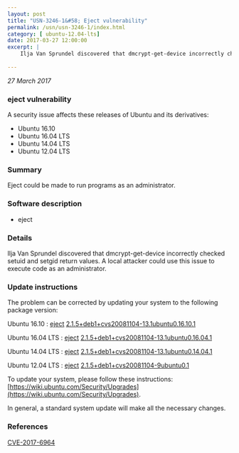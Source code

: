 ```yaml
---
layout: post
title: "USN-3246-1&#58; Eject vulnerability"
permalink: /usn/usn-3246-1/index.html
category: [ ubuntu-12.04-lts]
date: 2017-03-27 12:00:00
excerpt: |
    Ilja Van Sprundel discovered that dmcrypt-get-device incorrectly checked setuid and setgid return values. A local attacker could use this issue to execute code as an administrator. 
    
--- 
```

 
 

*27 March 2017*

### eject vulnerability

A security issue affects these releases of Ubuntu and its derivatives:

* Ubuntu 16.10
* Ubuntu 16.04 LTS
* Ubuntu 14.04 LTS
* Ubuntu 12.04 LTS

### Summary

Eject could be made to run programs as an administrator. 

### Software description

* eject 

### Details

Ilja Van Sprundel discovered that dmcrypt-get-device incorrectly checked setuid and setgid return values. A local attacker could use this issue to execute code as an administrator. 

### Update instructions

The problem can be corrected by updating your system to the following package version:

Ubuntu 16.10
 : [eject](https://launchpad.net/ubuntu/+source/eject) <span> [2.1.5+deb1+cvs20081104-13.1ubuntu0.16.10.1](https://launchpad.net/ubuntu/+source/eject/2.1.5+deb1+cvs20081104-13.1ubuntu0.16.10.1) </span> 

Ubuntu 16.04 LTS
 : [eject](https://launchpad.net/ubuntu/+source/eject) <span> [2.1.5+deb1+cvs20081104-13.1ubuntu0.16.04.1](https://launchpad.net/ubuntu/+source/eject/2.1.5+deb1+cvs20081104-13.1ubuntu0.16.04.1) </span> 

Ubuntu 14.04 LTS
 : [eject](https://launchpad.net/ubuntu/+source/eject) <span> [2.1.5+deb1+cvs20081104-13.1ubuntu0.14.04.1](https://launchpad.net/ubuntu/+source/eject/2.1.5+deb1+cvs20081104-13.1ubuntu0.14.04.1) </span> 

Ubuntu 12.04 LTS
 : [eject](https://launchpad.net/ubuntu/+source/eject) <span> [2.1.5+deb1+cvs20081104-9ubuntu0.1](https://launchpad.net/ubuntu/+source/eject/2.1.5+deb1+cvs20081104-9ubuntu0.1) </span> 

To update your system, please follow these instructions: [https://wiki.ubuntu.com/Security/Upgrades](https://wiki.ubuntu.com/Security/Upgrades).

In general, a standard system update will make all the necessary changes. 

### References

 
 [CVE-2017-6964](http://people.ubuntu.com/~ubuntu-security/cve/CVE-2017-6964)
 

